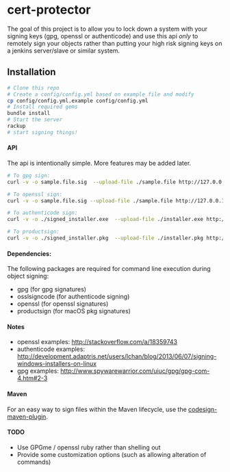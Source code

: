 # cert-protector

The goal of this project is to allow you to lock down a system with your
signing keys (gpg, openssl or authenticode) and use this api _only_ to remotely
sign your objects rather than putting your high risk signing keys on a
jenkins server/slave or similar system.

## Installation

```bash
# Clone this repo
# Create a config/config.yml based on example file and modify
cp config/config.yml.example config/config.yml
# Install required gems
bundle install
# Start the server
rackup
# start signing things!
```

#### API
The api is intentionally simple.  More features may be added later.

```bash
# To gpg sign:
curl -v -o sample.file.sig  --upload-file ./sample.file http://127.0.0.1:9292/sign/gpg

# To openssl sign:
curl -v -o sample.file.sig --upload-file ./sample.file http://127.0.0.1:9292/sign/openssl

# To authenticode sign:
curl -v -o ./signed_installer.exe  --upload-file ./installer.exe http://127.0.0.1:9292/sign/codesign

# To productsign:
curl -v -o ./signed_installer.pkg  --upload-file ./installer.pkg http://127.0.0.1:9292/sign/productsign
```

#### Dependencies:
The following packages are required for command line execution during
object signing:
- gpg (for gpg signatures)
- osslsigncode (for authenticode signing)
- openssl (for openssl signatures)
- productsign (for macOS pkg signatures)

#### Notes
- openssl examples: http://stackoverflow.com/a/18359743
- authenticode examples: http://development.adaptris.net/users/lchan/blog/2013/06/07/signing-windows-installers-on-linux
- gpg examples: http://www.spywarewarrior.com/uiuc/gpg/gpg-com-4.htm#2-3

#### Maven

For an easy way to sign files within the Maven lifecycle, use the [codesign-maven-plugin](https://github.com/rapid7/cert-protector/tree/master/codesign-maven-plugin).

#### TODO
- Use GPGme / openssl ruby rather than shelling out
- Provide some customization options (such as allowing alteration of
  commands)
